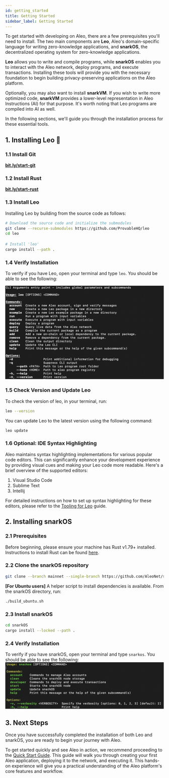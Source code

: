 ```yaml
---
id: getting_started
title: Getting Started
sidebar_label: Getting Started
---
```


To get started with developing on Aleo, there are a few prerequisites you'll need to install. The two main components are **Leo**, Aleo's domain-specific language for writing zero-knowledge applications, and **snarkOS**, the decentralized operating system for zero-knowledge applications.  

**Leo** allows you to write and compile programs, while **snarkOS** enables you to interact with the Aleo network, deploy programs, and execute transactions. Installing these tools will provide you with the necessary foundation to begin building privacy-preserving applications on the Aleo platform.  

Optionally, you may also want to install **snarkVM**. If you wish to write more optimized code, **snarkVM** provides a lower-level representation in Aleo Instructions (AI) for that purpose. It's worth noting that Leo programs are compiled into AI as well.

In the following sections, we'll guide you through the installation process for these essential tools.


## 1. Installing Leo 🦁 

### 1.1 Install Git

**[bit.ly/start-git](https://bit.ly/start-git)**

### 1.2 Install Rust

**[bit.ly/start-rust](https://bit.ly/start-rust)**

### 1.3 Install Leo

Installing Leo by building from the source code as follows:
```bash
# Download the source code and initialize the submodules
git clone --recurse-submodules https://github.com/ProvableHQ/leo
cd leo

# Install 'leo'
cargo install --path .
```

### 1.4 Verify Installation

To verify if you have Leo, open your terminal and type `leo`. You should be able to see the following:

![Leo](./images/leo-cli.png)

### 1.5 Check Version and Update Leo

To check the version of leo, in your terminal, run:
```bash
leo --version
```

You can update Leo to the latest version using the following command:
```bash
leo update
```

### 1.6 Optional: IDE Syntax Highlighting

Aleo maintains syntax highlighting implementations for various popular code editors. This can significantly enhance your development experience by providing visual cues and making your Leo code more readable. Here's a brief overview of the supported editors:

1. Visual Studio Code
2. Sublime Text
3. Intellij

For detailed instructions on how to set up syntax highlighting for these editors, please refer to the [Tooling for Leo](https://docs.leo-lang.org/leo/tooling) guide.

## 2. Installing snarkOS 

### 2.1 Prerequisites

Before beginning, please ensure your machine has Rust v1.79+ installed. Instructions to install Rust can be found [here](https://www.rust-lang.org/tools/install).

### 2.2 Clone the snarkOS repository

```bash
git clone --branch mainnet --single-branch https://github.com/AleoNet/snarkOS.git
```

**[For Ubuntu users]** A helper script to install dependencies is available. From the snarkOS directory, run:
```bash
./build_ubuntu.sh
```

### 2.3 Install snarkOS

```bash
cd snarkOS
cargo install --locked --path .
```

### 2.4 Verify Installation

To verify if you have snarkOS, open your terminal and type `snarkos`. You should be able to see the following:
![snarkOS](./images/snarkos-cli.png)




## 3. Next Steps

Once you have successfully completed the installation of both Leo and snarkOS, you are ready to begin your journey with Aleo.  

To get started quickly and see Aleo in action, we recommend proceeding to the [Quick Start Guide](./quick_start). This guide will walk you through creating your first Aleo application, deploying it to the network, and executing it. This hands-on experience will give you a practical understanding of the Aleo platform's core features and workflow.



